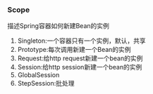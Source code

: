 ### Scope
描述Spring容器如何新建Bean的实例

1. Singleton:一个容器只有一个实例，默认，共享
2. Prototype:每次调用新建一个Bean的实例
3. Request:给http request新建一个bean的实例
4. Session:给http session新建一个bean的实例
5. GlobalSession
6. StepSession:批处理